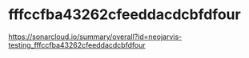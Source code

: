 # fffccfba43262cfeeddacdcbfdfour
https://sonarcloud.io/summary/overall?id=neojarvis-testing_fffccfba43262cfeeddacdcbfdfour

